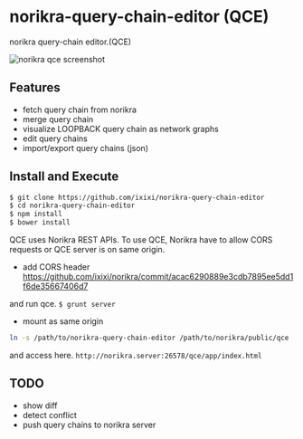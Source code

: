 norikra-query-chain-editor (QCE)
==========================

norikra query-chain editor.(QCE)

![norikra qce screenshot](https://gist.githubusercontent.com/ixixi/aa8a47ba6252230fccd2/raw/37910bacd1a8780308fef66e77a8cacf644916dc/screenshot.png)


## Features

* fetch query chain from norikra
* merge query chain
* visualize LOOPBACK query chain as network graphs
* edit query chains
* import/export query chains (json)

## Install and Execute

```bash
$ git clone https://github.com/ixixi/norikra-query-chain-editor
$ cd norikra-query-chain-editor
$ npm install
$ bower install
```

QCE uses Norikra REST APIs. To use QCE, Norikra have to allow CORS requests or QCE server is on same origin.

* add CORS header
https://github.com/ixixi/norikra/commit/acac6290889e3cdb7895ee5dd1f6de35667406d7

and run qce. `$ grunt server`

* mount as same origin

```bash
ln -s /path/to/norikra-query-chain-editor /path/to/norikra/public/qce
```

and access here.
`http://norikra.server:26578/qce/app/index.html`

## TODO

* show diff
* detect conflict
* push query chains to norikra server
